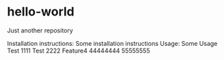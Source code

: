 # hello-world
Just another repository

Installation instructions:
Some installation instructions
Usage:
Some Usage
Test 1111
Test 2222
Feature4
44444444
55555555
